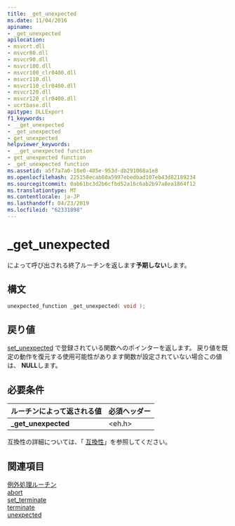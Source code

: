 ```yaml
---
title: _get_unexpected
ms.date: 11/04/2016
apiname:
- _get_unexpected
apilocation:
- msvcrt.dll
- msvcr80.dll
- msvcr90.dll
- msvcr100.dll
- msvcr100_clr0400.dll
- msvcr110.dll
- msvcr110_clr0400.dll
- msvcr120.dll
- msvcr120_clr0400.dll
- ucrtbase.dll
apitype: DLLExport
f1_keywords:
- __get_unexpected
- _get_unexpected
- get_unexpected
helpviewer_keywords:
- __get_unexpected function
- get_unexpected function
- _get_unexpected function
ms.assetid: a5f7a7a0-18e0-485e-953d-db291068a1e8
ms.openlocfilehash: 225158ecab60a5997ebedbad107eb43d82189234
ms.sourcegitcommit: 0ab61bc3d2b6cfbd52a16c6ab2b97a8ea1864f12
ms.translationtype: MT
ms.contentlocale: ja-JP
ms.lasthandoff: 04/23/2019
ms.locfileid: "62331898"
---
```

# <a name="getunexpected"></a>_get_unexpected

によって呼び出される終了ルーチンを返します**予期しない**します。

## <a name="syntax"></a>構文

```C
unexpected_function _get_unexpected( void );
```

## <a name="return-value"></a>戻り値

[set_unexpected](set-unexpected-crt.md) で登録されている関数へのポインターを返します。 戻り値を既定の動作を復元する使用可能性があります関数が設定されていない場合この値は、 **NULL**します。

## <a name="requirements"></a>必要条件

|ルーチンによって返される値|必須ヘッダー|
|-------------|---------------------|
|**_get_unexpected**|\<eh.h>|

互換性の詳細については、「 [互換性](../../c-runtime-library/compatibility.md)」を参照してください。

## <a name="see-also"></a>関連項目

[例外処理ルーチン](../../c-runtime-library/exception-handling-routines.md)<br/>
[abort](abort.md)<br/>
[set_terminate](set-terminate-crt.md)<br/>
[terminate](terminate-crt.md)<br/>
[unexpected](unexpected-crt.md)<br/>

